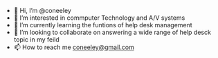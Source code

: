 - 👋 Hi, I’m @coneeley
- 👀 I’m interested in commputer Technology and A/V systems
- 🌱 I’m currently learning the funtions of help desk management
- 💞️ I’m looking to collaborate on answering a wide range of help desck topic in my feild
- 📫 How to reach me coneeley@gmail.com

<!---
coneeley/coneeley is a ✨ special ✨ repository because its `README.md` (this file) appears on your GitHub profile.
You can click the Preview link to take a look at your changes.
--->

